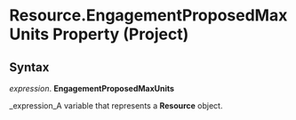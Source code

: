 
# Resource.EngagementProposedMaxUnits Property (Project)

## Syntax

 _expression_. **EngagementProposedMaxUnits**

 _expression_A variable that represents a  **Resource** object.

